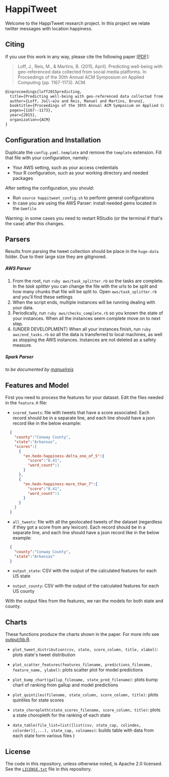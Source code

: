 # HappiTweet

Welcome to the HappiTweet research project. In this project we relate twitter messages with location happiness.

## Citing
If you use this work in any way, please cite the following paper [[PDF]](http://dl.acm.org/citation.cfm?id=2695939):
> Loff, J., Reis, M., & Martins, B. (2015, April). Predicting well-being with geo-referenced data collected from social media platforms. In Proceedings of the 30th Annual ACM Symposium on Applied Computing (pp. 1167-1173). ACM.

```latex
@inproceedings{loff2015predicting,
  title={Predicting well-being with geo-referenced data collected from social media platforms},
  author={Loff, Jo{\~a}o and Reis, Manuel and Martins, Bruno},
  booktitle={Proceedings of the 30th Annual ACM Symposium on Applied Computing},
  pages={1167--1173},
  year={2015},
  organization={ACM}
}
```

## Configuration and Installation

Duplicate the `config.yaml.template` and remove the `template` extension. Fill that file with your configuration, namely:
* Your AWS setting, such as your access credentials
* Your R configuration, such as your working directory and needed packages

After setting the configuration, you should:
* Run `source happitweet_config.sh` to perform general configurations
* In case you are using the AWS Parser: install needed gems located in the `Gemfile`

Warning: in some cases you need to restart RStudio (or the terminal if that's the case) after this changes.

## Parsers

Results from parsing the tweet collection should be place in the `huge-data` folder. Due to their large size they are gitignored.

##### AWS Parser
1. From the root, run `ruby aws/task_splitter.rb` so the tasks are complete. In the *task splitter* you can change the file with the urls to be split and how many chunks that file will be split to. Open `aws/task_splitter.rb` and you'll find these settings
2. When the script ends, multiple instances will be running dealing with your data.
3. Periodically, run `ruby aws/checks_complete.rb` so you known the state of your instances. When all the instances seem complete move on to next step.
4. (UNDER DEVELOPLMENT) When all your instances finish, run `ruby aws/end_tasks.rb` so all the data is transferred to local machines, as well as stopping the AWS instances. Instances are not deleted as a safety measure.

##### Spark Parser

*to be documented by [manuelreis](https://github.com/manuelreis)*


## Features and Model

First you need to process the features for your dataset. Edit the files needed in the `feature.R` file:

* `scored_tweets`: file with tweets that have a score associated. Each record should be in a separate line, and each line should have a json record like in the below example:
```json
  {
    "county":"Conway County",
    "state":"Arkansas",
    "scores":[
      {
        "en.hedo-happiness-delta_one_of_5":{
          "score":"8.41",
          "word_count":1
        }
      },
      {
        "en.hedo-happiness-more_than_7":{
          "score":"8.41",
          "word_count":1
        }
      }
    ]
  }
```

* `all_tweets`: file with all the geolocated tweets of the dataset (regardless if they got a score from any lexicon). Each record should be in a separate line, and each line should have a json record like in the below example:
```json
  {
    "county":"Conway County",
    "state":"Arkansas"
  }
```

* `output_state`: CSV with the output of the calculated features for each US state

* `output_county`: CSV with the output of the calculated features for each US county

With the output files from the features, we ran the models for both state and county.


## Charts

These functions produce the charts shown in the paper. For more info see [output/lib.R](output/lib.R).

* `plot_tweet_distribution(csv, state, score_column, title, xlabel)`: plots state's tweet distribution

* `plot_scatter_features(features_filename, predictions_filename, feature_name, ylabel)`: plots scatter plot for model predictions

* `plot_bump_chart(gallup_filename, state_pred_filename)`: plots bump chart of ranking from gallup and model predictions

* `plot_quintiles(filename, state_column, score_column, title)`: plots quintiles for state scores

* `state_choropleth(state_scores_filename, score_column, title)`: plots a state choropleth for the ranking of each state

* `data_table(file_list=list([list(csv, state_cap, colindex, colorder)],...), state_cap, colnames)`: builds table with data from each state form various files
)

## License
The code in this repository, unless otherwise noted, is Apache 2.0 licensed. See the [`LICENSE.txt`](LICENSE.txt) file in this repository.
